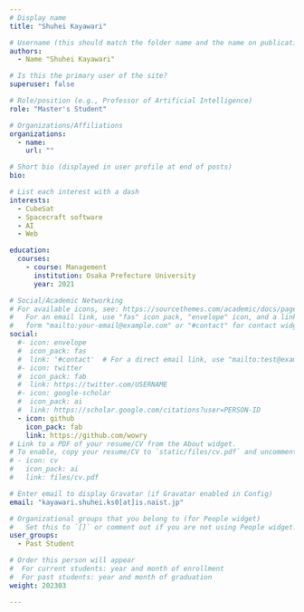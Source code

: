 ```yaml
---
# Display name
title: "Shuhei Kayawari"

# Username (this should match the folder name and the name on publications)
authors:
  - Name "Shuhei Kayawari"

# Is this the primary user of the site?
superuser: false

# Role/position (e.g., Professor of Artificial Intelligence)
role: "Master's Student"

# Organizations/Affiliations
organizations:
  - name:
    url: ""

# Short bio (displayed in user profile at end of posts)
bio:

# List each interest with a dash
interests:
  - CubeSat
  - Spacecraft software
  - AI
  - Web

education:
  courses:
    - course: Management
      institution: Osaka Prefecture University
      year: 2021

# Social/Academic Networking
# For available icons, see: https://sourcethemes.com/academic/docs/page-builder/#icons
#   For an email link, use "fas" icon pack, "envelope" icon, and a link in the
#   form "mailto:your-email@example.com" or "#contact" for contact widget.
social:
  #- icon: envelope
  #  icon_pack: fas
  #  link: '#contact'  # For a direct email link, use "mailto:test@example.org".
  #- icon: twitter
  #  icon_pack: fab
  #  link: https://twitter.com/USERNAME
  #- icon: google-scholar
  #  icon_pack: ai
  #  link: https://scholar.google.com/citations?user=PERSON-ID
  - icon: github
    icon_pack: fab
    link: https://github.com/wowry
# Link to a PDF of your resume/CV from the About widget.
# To enable, copy your resume/CV to `static/files/cv.pdf` and uncomment the lines below.
# - icon: cv
#   icon_pack: ai
#   link: files/cv.pdf

# Enter email to display Gravatar (if Gravatar enabled in Config)
email: "kayawari.shuhei.ks0[at]is.naist.jp"

# Organizational groups that you belong to (for People widget)
#   Set this to `[]` or comment out if you are not using People widget.
user_groups:
  - Past Student

# Order this person will appear
#  For current students: year and month of enrollment
#  For past students: year and month of graduation
weight: 202303

---
```

